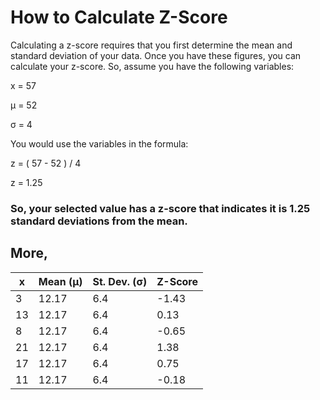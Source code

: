 # How to Calculate Z-Score
Calculating a z-score requires that you first determine the mean and standard deviation of your data. Once you have these figures, you can calculate your z-score. So, assume you have the following variables:

x = 57

μ = 52

σ = 4

You would use the variables in the formula:

z = ( 57 - 52 ) / 4

z = 1.25

### So, your selected value has a z-score that indicates it is 1.25 standard deviations from the mean.

## More,

 |x |  Mean (μ)	|  St. Dev. (σ) |  Z-Score |
 |-------------|------------|----------------|----------------| 
 |3  |    12.17	    | 6.4 | -1.43 |
 |13 |  	12.17   | 6.4 | 0.13 |
 |8  | 	12.17   	| 6.4 | -0.65 |
 |21 |  	12.17   | 6.4 | 1.38 |
 |17 | 	12.17   	| 6.4 | 0.75 |
 |11 | 	12.17   	| 6.4 | -0.18 |
